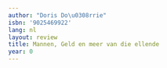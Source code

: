 ```yaml
---
author: "Doris Do\u0308rrie"
isbn: '9025469922'
lang: nl
layout: review
title: Mannen, Geld en meer van die ellende
year: 0
---
```


